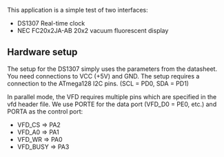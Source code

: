 This application is a simple test of two interfaces:

*  DS1307  Real-time clock
*  NEC FC20x2JA-AB 20x2 vacuum fluorescent display

Hardware setup
--------------
The setup for the DS1307 simply uses the parameters from the datasheet.  You need connections to VCC (+5V) and GND.  The setup requires a connection to the ATmega128 I2C pins. (SCL = PD0, SDA = PD1)

In parallel mode, the VFD requires multiple pins which are specified in the vfd header file.  We use PORTE for the data port (VFD_D0 = PE0, etc.) and PORTA as the control port:

*  VFD_CS   =>  PA2
*  VFD_A0   =>  PA1
*  VFD_WR   =>  PA0
*  VFD_BUSY =>  PA3
